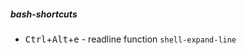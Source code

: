 ##### bash-shortcuts
- <kbd>Ctrl</kbd>+<kbd>Alt</kbd>+<kbd>e</kbd> - readline function `shell-expand-line` 
